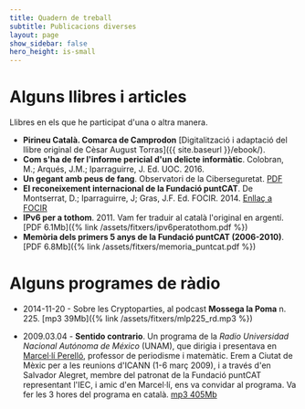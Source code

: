 ```yaml
---
title: Quadern de treball
subtitle: Publicacions diverses
layout: page
show_sidebar: false
hero_height: is-small
---
```


# Alguns llibres i articles

Llibres en els que he participat d'una o altra manera.

* **Pirineu Català. Comarca de Camprodon** [Digitalització i adaptació del llibre original de Cèsar August Torras]({{ site.baseurl }}/ebook/).
* **Com s'ha de fer l'informe pericial d'un delicte informàtic**. Colobran, M.; Arqués, J.M.; Iparraguirre, J. Ed. UOC. 2016.
* **Un gegant amb peus de fang**. Observatori de la Ciberseguretat. [PDF]()
* **El reconeixement internacional de la Fundació puntCAT**. De Montserrat, D.; Iparraguirre, J; Gras, J.F. Ed. FOCIR. 2014. [Enllaç a FOCIR](https://focir.cat/ca/llibres/el-reconeixement-internacional-de-la-fundacio-puntcat/)
* **IPv6 per a tothom**. 2011. Vam fer traduir al català l'original en argentí. [PDF 6.1Mb]({% link /assets/fitxers/ipv6peratothom.pdf %})  
* **Memòria dels primers 5 anys de la Fundació puntCAT (2006-2010)**. [PDF 6.8Mb]({% link /assets/fitxers/memoria_puntcat.pdf %})


# Alguns programes de ràdio

* 2014-11-20 - Sobre les Cryptoparties, al podcast **Mossega la Poma** n. 225. [mp3 39Mb]({% link /assets/fitxers/mlp225_rd.mp3 %})

* 2009.03.04 - **Sentido contrario**. Un programa de la *Radio Universidad Nacional Autónoma de México* (UNAM), que dirigia i presentava en [Marcel·lí Perelló](https://ca.wikipedia.org/wiki/Marcel%C2%B7lí_Perelló_i_Valls), professor de periodisme i matemàtic. Erem a Ciutat de Mèxic per a les reunions d'ICANN (1-6 març 2009), i a través d'en Salvador Alegret, membre del patronat de la Fundació puntCAT representant l'IEC, i amic d'en Marcel·lí, ens va convidar al programa. Va fer les 3 hores del programa en català. [mp3 405Mb](https://www.dropbox.com/s/p6jz1u740u2jzae/SENTIDO%20CONTRARIO%204%20MARZO%2009.mp3?dl=0)




